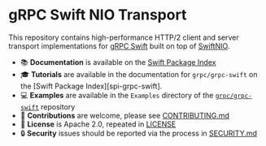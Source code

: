 # gRPC Swift NIO Transport

This repository contains high-performance HTTP/2 client and server transport
implementations for [gRPC Swift][gh-grpc-swift] built on top of
[SwiftNIO][gh-swift-nio].

- 📚 **Documentation** is available on the [Swift Package Index][spi-grpc-swift-nio-transport]
- 🎓 **Tutorials** are available in the documentation for `grpc/grpc-swift` on
  the [Swift Package Index][spi-grpc-swift].
- 💻 **Examples** are available in the `Examples` directory of the
  [`grpc/grpc-swift`](https://github.com/grpc/grpc-swift-2) repository
- 🚀 **Contributions** are welcome, please see [CONTRIBUTING.md](CONTRIBUTING.md)
- 🪪 **License** is Apache 2.0, repeated in [LICENSE](License)
- 🔒 **Security** issues should be reported via the process in [SECURITY.md](SECURITY.md)

[gh-swift-nio]: https://github.com/apple/swift-nio
[gh-grpc-swift]: https://github.com/grpc/grpc-swift-2
[spi-grpc-swift-nio-transport]: https://swiftpackageindex.com/grpc/grpc-swift-nio-transport/documentation
